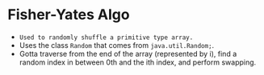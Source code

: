 # **Fisher-Yates Algo**
- `Used to randomly shuffle a primitive type array.`
- Uses the class `Random` that comes from `java.util.Random;`.
- Gotta traverse from the end of the array (represented by i), find a random index in between 0th and the ith index, and perform swapping.
